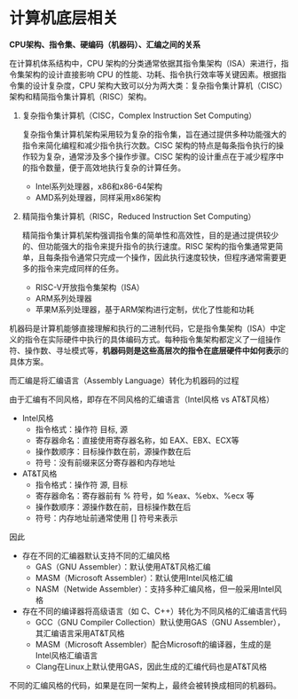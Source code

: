# 计算机底层相关

**CPU架构、指令集、硬编码（机器码）、汇编之间的关系**

在计算机体系结构中，CPU 架构的分类通常依据其指令集架构（ISA）来进行，指令集架构的设计直接影响 CPU 的性能、功耗、指令执行效率等关键因素。根据指令集的设计复杂度，CPU 架构大致可以分为两大类：复杂指令集计算机（CISC）架构和精简指令集计算机（RISC）架构。

1. 复杂指令集计算机（CISC，Complex Instruction Set Computing）

    复杂指令集计算机架构采用较为复杂的指令集，旨在通过提供多种功能强大的指令来简化编程和减少指令执行次数。CISC 架构的特点是每条指令执行的操作较为复杂，通常涉及多个操作步骤。CISC 架构的设计重点在于减少程序中的指令数量，便于高效地执行复杂的计算任务。
    - Intel系列处理器，x86和x86-64架构
    - AMD系列处理器，同样采用x86架构

2. 精简指令集计算机（RISC，Reduced Instruction Set Computing）

    精简指令集计算机架构强调指令集的简单性和高效性，目的是通过提供较少的、但功能强大的指令来提升指令的执行速度。RISC 架构的指令集通常更简单，且每条指令通常只完成一个操作，因此执行速度较快，但程序通常需要更多的指令来完成同样的任务。

    - RISC-V开放指令集架构（ISA）
    - ARM系列处理器
    - 苹果M系列处理器，基于ARM架构进行定制，优化了性能和功耗

机器码是计算机能够直接理解和执行的二进制代码，它是指令集架构（ISA）中定义的指令在实际硬件中执行的具体编码方式。每种指令集架构都定义了一组操作符、操作数、寻址模式等，**机器码则是这些高层次的指令在底层硬件中如何表示**的具体方案。

而汇编是将汇编语言（Assembly Language）转化为机器码的过程

由于汇编有不同风格，即存在不同风格的汇编语言（Intel风格 vs AT&T风格）
- Intel风格
    - 指令格式：操作符 目标, 源
    - 寄存器命名：直接使用寄存器名称，如 EAX、EBX、ECX等
    - 操作数顺序：目标操作数在前，源操作数在后
    - 符号：没有前缀来区分寄存器和内存地址
- AT&T风格
    - 指令格式：操作符 源, 目标
    - 寄存器命名：寄存器前有 % 符号，如 %eax、%ebx、%ecx 等
    - 操作数顺序：源操作数在前，目标操作数在后
    - 符号：内存地址前通常使用 [] 符号来表示

因此
- 存在不同的汇编器默认支持不同的汇编风格
    - GAS（GNU Assembler）：默认使用AT&T风格汇编
    - MASM（Microsoft Assembler）：默认使用Intel风格汇编
    - NASM（Netwide Assembler）：支持多种汇编风格，但一般采用Intel风格
- 存在不同的编译器将高级语言（如 C、C++）转化为不同风格的汇编语言代码
    - GCC（GNU Compiler Collection）默认使用GAS（GNU Assembler），其汇编语言采用AT&T风格
    - MASM（Microsoft Assembler）配合Microsoft的编译器，生成的是 Intel风格汇编语言
    - Clang在Linux上默认使用GAS，因此生成的汇编代码也是AT&T风格

不同的汇编风格的代码，如果是在同一架构上，最终会被转换成相同的机器码。